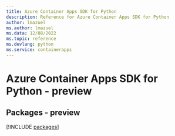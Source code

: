 ```yaml
---
title: Azure Container Apps SDK for Python
description: Reference for Azure Container Apps SDK for Python
author: lmazuel
ms.author: lmazuel
ms.data: 12/08/2022
ms.topic: reference
ms.devlang: python
ms.service: containerapps
---
```

# Azure Container Apps SDK for Python - preview
## Packages - preview
[!INCLUDE [packages](container-apps-index.md)]